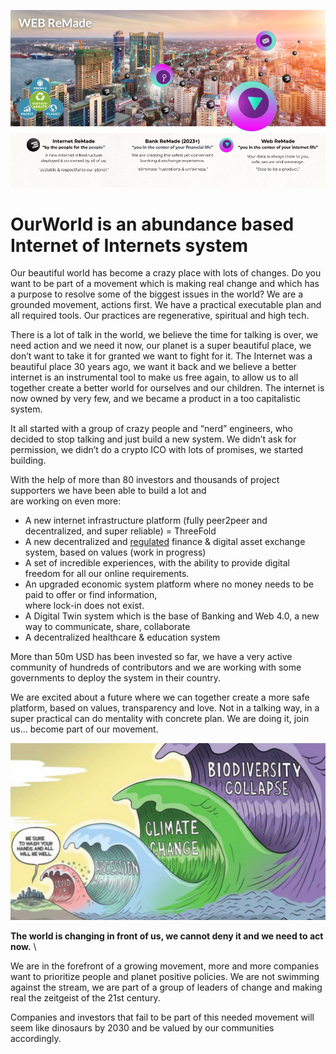 ![alt_text](../img/web_remade.png "image_tooltip")


# OurWorld is an abundance based Internet of Internets system

Our beautiful world has become a crazy place with lots of changes. Do you want to be part of a movement which is making real change and which has a purpose to resolve some of the biggest issues in the world? We are a grounded movement, actions first. We have a practical executable plan and all required tools. Our practices are regenerative, spiritual and high tech.

There is a lot of talk in the world, we believe the time for talking is over, we need action and we need it now, our planet is a super beautiful place, we don’t want to take it for granted we want to fight for it. The Internet was a beautiful place 30 years ago, we want it back and we believe a better internet is an instrumental tool to make us free again, to allow us to all together create a better world for ourselves and our children. The internet is now owned by very few, and we became a product in a too capitalistic system.

It all started with a group of crazy people and “nerd” engineers, who decided to stop talking and just build a new system. We didn’t ask for permission, we didn’t do a crypto ICO with lots of promises, we started building. 

With the help of more than 80 investors and thousands of project supporters we have been able to build a lot and  \
are working on even more:



* A new internet infrastructure platform (fully peer2peer and decentralized, and super reliable) = ThreeFold
* A new decentralized and <span style="text-decoration:underline;">regulated</span> finance & digital asset exchange system, based on values (work in progress)
* A set of incredible experiences, with the ability to provide digital freedom for all our online requirements.
* An upgraded economic system platform where no money needs to be paid to offer or find information,  \
where lock-in does not exist.
* A Digital Twin system which is the base of Banking and Web 4.0, a new way to communicate, share, collaborate
* A decentralized healthcare & education system

More than 50m USD has been invested so far, we have a very active community of hundreds of contributors and we are working with some governments to deploy the system in their country.

We are excited about a future where we can together create a more safe platform, based on values, transparency and love. Not in a talking way, in a super practical can do mentality with concrete plan. We are doing it, join us… become part of our movement.





![alt_text](../img/crises_waves.jpg "image_tooltip")


**The world is changing in front of us, we cannot deny it and we need to act now.** \


We are in the forefront of a growing movement, more and more companies want to prioritize people and planet positive policies. We are not swimming against the stream, we are part of a group of leaders of change and making real the zeitgeist of the 21st century. 

Companies and investors that fail to be part of this needed movement will seem like dinosaurs by 2030 and be valued by our communities accordingly.